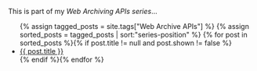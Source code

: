 <div class="panel panel-default" style="margin-bottom: 1.5em;">
  <div class="panel-body">
<p>
This is part of my <i>Web Archiving APIs series</i>...
</p>
<ul class="series-list">
  {% assign tagged_posts = site.tags["Web Archive APIs"] %}
  {% assign sorted_posts = tagged_posts | sort:"series-position" %}
  {% for post in sorted_posts %}{% if post.title != null and post.shown != false %}
    <li><a href="{{ site.url }}{{ post.url }}">{{ post.title }}</a></li>
  {% endif %}{% endfor %}
</ul>

  </div>
</div>

